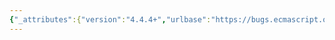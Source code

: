```yaml
---
{"_attributes":{"version":"4.4.4+","urlbase":"https://bugs.ecmascript.org/","maintainer":"dherman@mozilla.com"},"bug":{"bug_id":1205,"creation_ts":"2013-01-22 06:13:00 -0800","short_desc":"[8.7.8 - step 2]: [[HasOwnProperty]] returns boolean value","delta_ts":"2013-03-08 14:44:12 -0800","product":"Draft for 6th Edition","component":"technical issue","version":"Rev 13: December 21, 2012 Draft","rep_platform":"All","op_sys":"All","bug_status":"RESOLVED","resolution":"FIXED","priority":"Normal","bug_severity":"normal","everconfirmed":true,"reporter":{"uid":"andrebargull","name":"André Bargull"},"assigned_to":{"uid":"allen","name":"Allen Wirfs-Brock"},"long_desc":[{"commentid":3134,"comment_count":0,"who":{"uid":"andrebargull","name":"André Bargull"},"bug_when":"2013-01-22 06:13:26 -0800","thetext":"Step two of `8.7.8 [[HasProperty]](P)` currently reads:\n---\nLet desc be the result of calling [[HasOwnProperty]] internal method of O with argument P.\n---\n\n[[HasOwnProperty]] returns a boolean value, not a PropertyDescriptor"},{"commentid":3290,"comment_count":1,"who":{"uid":"allen","name":"Allen Wirfs-Brock"},"bug_when":"2013-03-06 10:07:46 -0800","thetext":"fixed in rev 14 editor's draft"},{"commentid":3291,"comment_count":2,"who":{"uid":"allen","name":"Allen Wirfs-Brock"},"bug_when":"2013-03-06 10:10:10 -0800","thetext":"fixed in rev 14 editor's draft"},{"commentid":3323,"comment_count":3,"who":{"uid":"allen","name":"Allen Wirfs-Brock"},"bug_when":"2013-03-08 14:44:12 -0800","thetext":"in Rev 14 draft"}]}}
---
```


